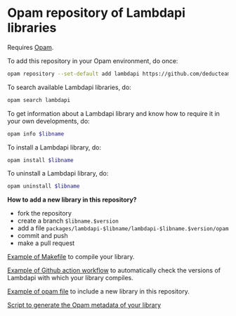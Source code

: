 Opam repository of Lambdapi libraries
=====================================

Requires [Opam](https://opam.ocaml.org/).

To add this repository in your Opam environment, do once:

```bash
opam repository --set-default add lambdapi https://github.com/deducteam/opam-lambdapi-repository.git
```

To search available Lambdapi libraries, do:

```bash
opam search lambdapi
```

To get information about a Lambdapi library and know how to require it in your own developments, do:

```bash
opam info $libname
```

To install a Lambdapi library, do:

```bash
opam install $libname
```

To uninstall a Lambdapi library, do:

```bash
opam uninstall $libname
```

**How to add a new library in this repository?**

- fork the repository
- create a branch `$libname.$version`
- add a file `packages/lambdapi-$libname/lambdapi-$libname.$version/opam`
- commit and push
- make a pull request

[Example of Makefile](https://github.com/fblanqui/lib/blob/master/Makefile) to compile your library.

[Example of Github action workflow](https://github.com/fblanqui/lib/blob/master/.github/workflows/main.yml) to automatically check the versions of Lambdapi with which your library compiles.

[Example of opam file](https://github.com/Deducteam/opam-lambdapi-repository/blob/master/packages/lambdapi-blanqui-lib/lambdapi-blanqui-lib.0.0.0/opam) to include a new library in this repository.

[Script to generate the Opam metadata of your library](https://github.com/Deducteam/opam-lambdapi-repository/blob/master/opam-data.sh)
